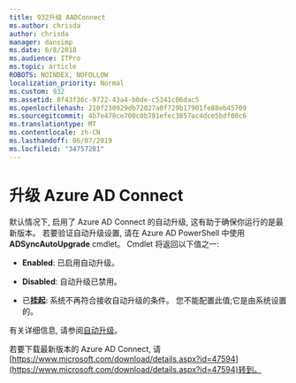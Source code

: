 ```yaml
---
title: 932升级 AADConnect
ms.author: chrisda
author: chrisda
manager: dansimp
ms.date: 6/8/2018
ms.audience: ITPro
ms.topic: article
ROBOTS: NOINDEX, NOFOLLOW
localization_priority: Normal
ms.custom: 932
ms.assetid: 8f43f36c-9722-43a4-b0de-c5341c06dac5
ms.openlocfilehash: 210f230929db72027a0f729b17901fe88eb45709
ms.sourcegitcommit: 4b7e478ce700c0b781efec3857ac4dce5bdf00c6
ms.translationtype: MT
ms.contentlocale: zh-CN
ms.lasthandoff: 06/07/2019
ms.locfileid: "34757281"
---
```

# <a name="upgrade-azure-ad-connect"></a>升级 Azure AD Connect

默认情况下, 启用了 Azure AD Connect 的自动升级, 这有助于确保你运行的是最新版本。 若要验证自动升级设置, 请在 Azure AD PowerShell 中使用**ADSyncAutoUpgrade** cmdlet。 Cmdlet 将返回以下值之一: 

- **Enabled**: 已启用自动升级。

- **Disabled**: 自动升级已禁用。

- 已**挂起**: 系统不再符合接收自动升级的条件。 您不能配置此值;它是由系统设置的。 

有关详细信息, 请参阅[自动升级](https://docs.microsoft.com/azure/active-directory/connect/active-directory-aadconnect-feature-automatic-upgrade)。

若要下载最新版本的 Azure AD Connect, 请[https://www.microsoft.com/download/details.aspx?id=47594](https://www.microsoft.com/download/details.aspx?id=47594)转到。
